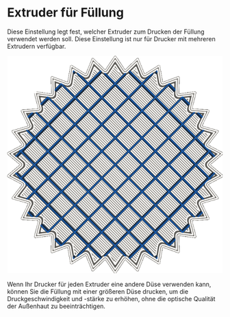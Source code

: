 Extruder für Füllung
====
Diese Einstellung legt fest, welcher Extruder zum Drucken der Füllung verwendet werden soll. Diese Einstellung ist nur für Drucker mit mehreren Extrudern verfügbar.

![Die Außenseiten des Modells werden mit dem silbernen Material gedruckt, aber die Füllung wird mit dem blauen Material gedruckt](../../../articles/images/infill_extruder_nr.png)

Wenn Ihr Drucker für jeden Extruder eine andere Düse verwenden kann, können Sie die Füllung mit einer größeren Düse drucken, um die Druckgeschwindigkeit und -stärke zu erhöhen, ohne die optische Qualität der Außenhaut zu beeinträchtigen.